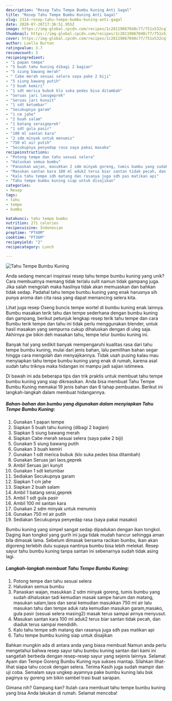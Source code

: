 ```yaml
---
description: "Resep Tahu Tempe Bumbu Kuning Anti Gagal"
title: "Resep Tahu Tempe Bumbu Kuning Anti Gagal"
slug: 2314-resep-tahu-tempe-bumbu-kuning-anti-gagal
date: 2020-07-26T17:36:51.955Z
image: https://img-global.cpcdn.com/recipes/1c28119867040c77/751x532cq70/tahu-tempe-bumbu-kuning-foto-resep-utama.jpg
thumbnail: https://img-global.cpcdn.com/recipes/1c28119867040c77/751x532cq70/tahu-tempe-bumbu-kuning-foto-resep-utama.jpg
cover: https://img-global.cpcdn.com/recipes/1c28119867040c77/751x532cq70/tahu-tempe-bumbu-kuning-foto-resep-utama.jpg
author: Luella Burton
ratingvalue: 3.7
reviewcount: 3
recipeingredient:
- "1 papan tempe"
- "5 buah tahu kuning dibagi 2 bagian"
- "5 siung bawang merah"
- " Cabe merah sesuai selera saya pake 2 biji"
- "5 siung bawang putih"
- "3 buah kemiri"
- "1 sdt merica bubuk klo suka pedes bisa ditambah"
- "Seruas jari laosgeprek"
- "Seruas jari kunyit"
- "1 sdt ketumbar"
- "Secukupnya garam"
- "1 cm jahe"
- "2 buah salam"
- "1 batang seraigeprek"
- "1 sdt gula pasir"
- "100 ml santan kara"
- "2 sdm minyak untuk menumis"
- "750 ml air putih"
- "Secukupnya penyedap rasa saya pakai masako"
recipeinstructions:
- "Potong tempe dan tahu sesuai selera"
- "Haluskan semua bumbu"
- "Panaskan wajan, masukkan 2 sdm minyak goreng, tumis bumbu yang sudah dihaluskan tadi kemudian masak sampe harum dan matang, masukan salam,laos dan serai kemudian masukkan 750 ml air lalu masukan tahu dan tempe aduk rata kemudian masukan garam,masako, gula pasir (sesuai selera masing2) masak terus sampai airnya menyusut."
- "Masukan santan kara 100 ml aduk2 terus biar santan tidak pecah, dan diaduk terus sampai mendidih."
- "Kalo tahu tempe sdh matang dan rasanya juga sdh pas matikan api"
- "Tahu tempe bumbu kuning siap untuk disajikan"
categories:
- Resep
tags:
- tahu
- tempe
- bumbu

katakunci: tahu tempe bumbu 
nutrition: 271 calories
recipecuisine: Indonesian
preptime: "PT40M"
cooktime: "PT36M"
recipeyield: "2"
recipecategory: Lunch

---
```



![Tahu Tempe Bumbu Kuning](https://img-global.cpcdn.com/recipes/1c28119867040c77/751x532cq70/tahu-tempe-bumbu-kuning-foto-resep-utama.jpg)

Anda sedang mencari inspirasi resep tahu tempe bumbu kuning yang unik? Cara membuatnya memang tidak terlalu sulit namun tidak gampang juga. Jika salah mengolah maka hasilnya tidak akan memuaskan dan bahkan tidak sedap. Padahal tahu tempe bumbu kuning yang enak harusnya sih punya aroma dan cita rasa yang dapat memancing selera kita.

Lihat juga resep Oseng buncis tempe wortel di bumbu kuning enak lainnya. Bumbu masakan terik tahu dan tempe sederhana dengan bumbu kuning dan gampang, berikut petunjuk lengkap resep terik tahu tempe dan cara Bumbu terik tempe dan tahu ini tidak perlu menggunakan blender, untuk hasil masakan yang sempurna cukup dihaluskan dengan di uleg saja. Akhirnya gw bikin deh masakan tahu, tempe telur bumbu kuning ini.

Banyak hal yang sedikit banyak mempengaruhi kualitas rasa dari tahu tempe bumbu kuning, mulai dari jenis bahan, lalu pemilihan bahan segar hingga cara mengolah dan menyajikannya. Tidak usah pusing kalau mau menyiapkan tahu tempe bumbu kuning yang enak di rumah, karena asal sudah tahu triknya maka hidangan ini mampu jadi sajian istimewa.


Di bawah ini ada beberapa tips dan trik praktis untuk membuat tahu tempe bumbu kuning yang siap dikreasikan. Anda bisa membuat Tahu Tempe Bumbu Kuning memakai 19 jenis bahan dan 6 tahap pembuatan. Berikut ini langkah-langkah dalam membuat hidangannya.

<!--inarticleads1-->

##### Bahan-bahan dan bumbu yang digunakan dalam menyiapkan Tahu Tempe Bumbu Kuning:

1. Gunakan 1 papan tempe
1. Siapkan 5 buah tahu kuning (dibagi 2 bagian)
1. Siapkan 5 siung bawang merah
1. Siapkan  Cabe merah sesuai selera (saya pake 2 biji)
1. Gunakan 5 siung bawang putih
1. Gunakan 3 buah kemiri
1. Gunakan 1 sdt merica bubuk (klo suka pedes bisa ditambah)
1. Gunakan Seruas jari laos,geprek
1. Ambil Seruas jari kunyit
1. Gunakan 1 sdt ketumbar
1. Sediakan Secukupnya garam
1. Siapkan 1 cm jahe
1. Siapkan 2 buah salam
1. Ambil 1 batang serai,geprek
1. Ambil 1 sdt gula pasir
1. Ambil 100 ml santan kara
1. Gunakan 2 sdm minyak untuk menumis
1. Gunakan 750 ml air putih
1. Sediakan Secukupnya penyedap rasa (saya pakai masako)


Bumbu kuning yang simpel sangat sedap dipadukan dengan ikan tongkol. Daging ikan tongkol yang gurih ini juga tidak mudah hancur sehingga aman bila dimasak lama. Sebelum dimasak bersama racikan bumbu, ikan akan digoreng terlebih dulu supaya nantinya bumbu bisa lebih melekat. Resep sayur tahu bumbu kuning tanpa santan ini sebenarnya sudah tidak asing lagi. 

<!--inarticleads2-->

##### Langkah-langkah membuat Tahu Tempe Bumbu Kuning:

1. Potong tempe dan tahu sesuai selera
1. Haluskan semua bumbu
1. Panaskan wajan, masukkan 2 sdm minyak goreng, tumis bumbu yang sudah dihaluskan tadi kemudian masak sampe harum dan matang, masukan salam,laos dan serai kemudian masukkan 750 ml air lalu masukan tahu dan tempe aduk rata kemudian masukan garam,masako, gula pasir (sesuai selera masing2) masak terus sampai airnya menyusut.
1. Masukan santan kara 100 ml aduk2 terus biar santan tidak pecah, dan diaduk terus sampai mendidih.
1. Kalo tahu tempe sdh matang dan rasanya juga sdh pas matikan api
1. Tahu tempe bumbu kuning siap untuk disajikan


Bahkan mungkin ada di antara anda yang biasa membuat Namun anda perlu mengetahui bahwa resep sayur tahu bumbu kuning santan dari kami ini sangatlah berbeda dengan resep-resep sayur yang sejenis lainnya. Selamat Ayam dan Tempe Goreng Bumbu Kuning nya sukses mantap. Silahkan lihat-lihat siapa tahu cocok dengan selera. Terima Kasih juga sudah mampir dan uji coba. Semalam saya ungkep ayamnya pake bumbu kuning lalu bsk paginya sy goreng sm bikin sambel trasi buat sarapan. 

Gimana nih? Gampang kan? Itulah cara membuat tahu tempe bumbu kuning yang bisa Anda lakukan di rumah. Selamat mencoba!
